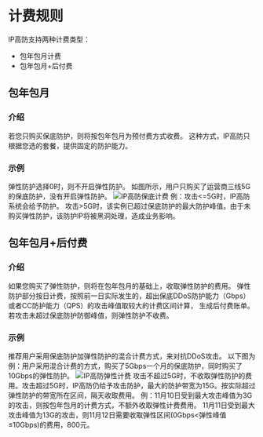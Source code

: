 # 计费规则

IP高防支持两种计费类型：

* 包年包月计费
* 包年包月+后付费

## 包年包月
### 介绍
若您只购买保底防护，则将按包年包月为预付费方式收费。
这种方式，IP高防只根据您选的套餐，提供固定的防护能力。

### 示例
弹性防护选择0时，则不开启弹性防护。
如图所示，用户只购买了运营商三线5G的保底防护，没有开启弹性防护。
![IP高防保底计费](https://github.com/jdcloudcom/cn/blob/edit/image/Advanced%20Anti-DDoS/billing3.png)
例：攻击<=5G时，IP高防系统会给予防护。
    攻击>5G时，该实例已超过保底防护的最大防护峰值。由于未购买弹性防护，该防护IP将被黑洞处理，造成业务影响。





## 包年包月+后付费
### 介绍
如果您购买了弹性防护，则将在包年包月的基础上，收取弹性防护的费用。
弹性防护部分按日计费，按照前一日实际发生的，超出保底DDoS防护能力（Gbps）或者CC防护能力（QPS）的攻击峰值取较大的计费区间计算，
生成后付费账单。
若攻击未超过保底防护防御峰值，则弹性防护不收费。

### 示例
推荐用户采用保底防护加弹性防护的混合计费方式，来对抗DDoS攻击。
以下图为例：用户采用混合计费的方式，购买了5Gbps一个月的保底防护，同时购买了10Gbps的弹性防护。
![IP高防弹性计费](https://github.com/jdcloudcom/cn/blob/edit/image/Advanced%20Anti-DDoS/billing4.png)
攻击不超过5G时，不收取弹性防护的费用。攻击超过5G时，IP高防仍给予攻击防护，最大的防护带宽为15G。按实际超过弹性防护的带宽所在区间，隔天收取费用。
例：11月10日受到最大攻击峰值为3G的攻击，则按包年包月的计费方式，不额外收取弹性计费费用。
   11月11日受到最大攻击峰值为13G的攻击，则11月12日需要收取弹性区间(0Gbps<弹性峰值≤10Gbps)的费用，800元。
